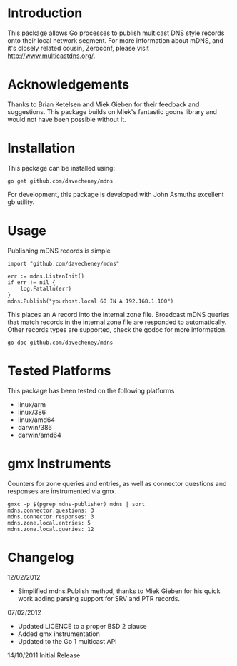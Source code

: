Introduction
============

This package allows Go processes to publish multicast DNS style records onto their local network segment. For more information about mDNS, and it's closely related cousin, Zeroconf, please visit http://www.multicastdns.org/.

Acknowledgements
================

Thanks to Brian Ketelsen and Miek Gieben for their feedback and suggestions. This package builds on Miek's fantastic godns library and would not have been possible without it.

Installation
============

This package can be installed using:

    go get github.com/davecheney/mdns

For development, this package is developed with John Asmuths excellent gb utility.

Usage
=====

Publishing mDNS records is simple

    import "github.com/davecheney/mdns"
    
    err := mdns.ListenInit()
    if err != nil {
        log.Fatalln(err)
    }
    mdns.Publish("yourhost.local 60 IN A 192.168.1.100")

This places an A record into the internal zone file. Broadcast mDNS queries that match records in the internal zone file are responded to automatically. Other records types are supported, check the godoc for more information.

    go doc github.com/davecheney/mdns

Tested Platforms
================

This package has been tested on the following platforms

* linux/arm
* linux/386
* linux/amd64
* darwin/386
* darwin/amd64

gmx Instruments
===============

Counters for zone queries and entries, as well as connector questions and responses are instrumented via gmx.

	gmxc -p $(pgrep mdns-publisher) mdns | sort
	mdns.connector.questions: 3
	mdns.connector.responses: 3
	mdns.zone.local.entries: 5
	mdns.zone.local.queries: 12

Changelog
=========

12/02/2012

* Simplified mdns.Publish method, thanks to Miek Gieben for his quick work adding parsing support for SRV and PTR records.

07/02/2012

* Updated LICENCE to a proper BSD 2 clause
* Added gmx instrumentation
* Updated to the Go 1 multicast API 

14/10/2011 Initial Release
